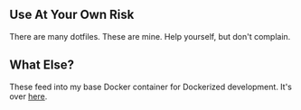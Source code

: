 ## Use At Your Own Risk
There are many dotfiles. These are mine. Help yourself, but don't complain.

## What Else?
These feed into my base Docker container for Dockerized development. It's over [here](https://github.com/hackenfreude/docker-devenv).
